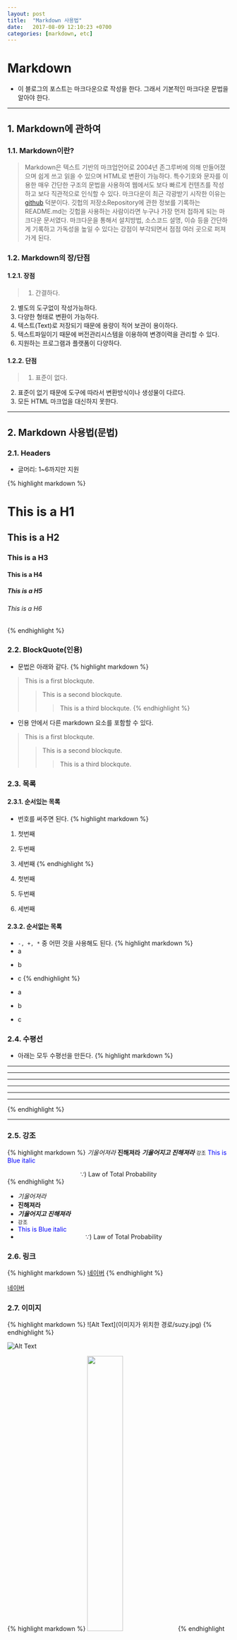 ```yaml
---
layout: post
title:  "Markdown 사용법"
date:   2017-08-09 12:10:23 +0700
categories: [markdown, etc]
---
```


# Markdown
- 이 블로그의 포스트는 마크다운으로 작성을 한다. 그래서 기본적인 마크다운 문법을 알아야 한다.

---
## 1. Markdown에 관하여

### 1.1. Markdown이란?
> Markdown은 텍스트 기반의 마크업언어로 2004년 존그루버에 의해 만들어졌으며 쉽게 쓰고 읽을 수 있으며 HTML로 변환이 가능하다. 특수기호와 문자를 이용한 매우 간단한 구조의 문법을 사용하여 웹에서도 보다 빠르게 컨텐츠를 작성하고 보다 직관적으로 인식할 수 있다. 마크다운이 최근 각광받기 시작한 이유는 [github](https://github.com) 덕분이다. 깃헙의 저장소Repository에 관한 정보를 기록하는 README.md는 깃헙을 사용하는 사람이라면 누구나 가장 먼저 접하게 되는 마크다운 문서였다. 마크다운을 통해서 설치방법, 소스코드 설명, 이슈 등을 간단하게 기록하고 가독성을 높일 수 있다는 강점이 부각되면서 점점 여러 곳으로 퍼져가게 된다.

### 1.2. Markdown의 장/단점

#### 1.2.1. 장점
>1. 간결하다.
2. 별도의 도구없이 작성가능하다.
3. 다양한 형태로 변환이 가능하다.
3. 텍스트(Text)로 저장되기 때문에 용량이 적어 보관이 용이하다.
4. 텍스트파일이기 때문에 버전관리시스템을 이용하여 변경이력을 관리할 수 있다.
5. 지원하는 프로그램과 플랫폼이 다양하다.

#### 1.2.2. 단점
>1. 표준이 없다.
2. 표준이 없기 때문에 도구에 따라서 변환방식이나 생성물이 다르다.
3. 모든 HTML 마크업을 대신하지 못한다.

---

## 2. Markdown 사용법(문법)

### 2.1. Headers
- 글머리: 1~6까지만 지원

{% highlight markdown %}
# This is a H1
## This is a H2
### This is a H3
#### This is a H4
##### This is a H5
###### This is a H6
{% endhighlight %}

### 2.2. BlockQuote(인용)
- 문법은 아래와 같다.
{% highlight markdown %}
>This is a first blockqute.
>>This is a second blockqute.
>>>This is a third blockqute.
{% endhighlight %}
- 인용 안에서 다른 markdown 요소를 포함할 수 있다.
>This is a first blockqute.
>>This is a second blockqute.
>>>This is a third blockqute.

### 2.3. 목록
#### 2.3.1. 순서있는 목록
- 번호를 써주면 된다.
{% highlight markdown %}
1. 첫번째
2. 두번째
3. 세번째
{% endhighlight %}

1. 첫번째
2. 두번째
3. 세번째


#### 2.3.2. 순서없는 목록
- `-, +, *` 중 어떤 것을 사용해도 된다.
{% highlight markdown %}
- a
+ b
* c
{% endhighlight %}

- a
+ b
* c


### 2.4. 수평선
- 아래는 모두 수평선을 만든다.
{% highlight markdown %}
* * *
***
*****
- - -
---
-------------------
{% endhighlight %}

---

### 2.5. 강조
{% highlight markdown %}
*기울어져라*
**진해져라**
***기울어지고 진해져라***
`강조`
<span style="color:blue">This is Blue italic</span>
<center>∵) Law of Total Probability</center>
{% endhighlight %}

- *기울어져라*
- **진해져라**
- ***기울어지고 진해져라***
- `강조`
- <span style="color:blue">This is Blue italic</span>
- <center>∵) Law of Total Probability</center>

### 2.6. 링크
{% highlight markdown %}
[네이버](http://naver.com)
{% endhighlight %}

[네이버](http://naver.com)

### 2.7. 이미지
{% highlight markdown %}
![Alt Text](이미지가 위치한 경로/suzy.jpg)
{% endhighlight %}

![Alt Text](https://raw.githubusercontent.com/namyoungkim/namyoungkim.github.io/master/static/img/_posts/suzy.jpg)

{% highlight markdown %}
<img src="https://upload.wikimedia.org/wikipedia/commons/0/0f/Tangent_to_a_curve.svg" style="width:40%; margin: 0 auto 0 auto;" >
{% endhighlight %}

<img src="https://upload.wikimedia.org/wikipedia/commons/0/0f/Tangent_to_a_curve.svg" style="width:40%; margin: 0 auto 0 auto;" >


### 2.8. 표
{% highlight markdown %}
| 항목 1 | 항목 2 | 항목 3 | 항목 4 |
| ---
| 내용 11 | 내용 12 | 내용 13 | 내용 14 |
| 내용 21 | 내용 22 | 내용 23 | 내용 24 |
{% endhighlight %}
| 항목 1 | 항목 2 | 항목 3 | 항목 4 |
| ---
| 내용 11 | 내용 12 | 내용 13 | 내용 14 |
| 내용 21 | 내용 22 | 내용 23 | 내용 24 |

{% highlight markdown %}
| 왼쪽 정렬 | 가운데 정렬 | 오른쪽 정렬 |
| :--- | :---: | ---: |
| 내용 11 | 내용 12 | 내용 13 |
| 내용 21 | 내용 22 | 내용 23 |
{% endhighlight %}
| 왼쪽 정렬 | 가운데 정렬 | 오른쪽 정렬 |
| :--- | :---: | ---: |
| 내용 11 | 내용 12 | 내용 13 |
| 내용 21 | 내용 22 | 내용 23 |

{% highlight markdown %}
| | 둘째 = Boy | 둘째 = Girl |
| :---: | :---: | :---: |
| 첫째 = Boy | BB | BG |
| <s>첫째 = Girl</s> | <s>GB</s> | <s>GG</s> |
{% endhighlight %}
| | 둘째 = Boy | 둘째 = Girl |
| :---: | :---: | :---: |
| 첫째 = Boy | BB | BG |
| <s>첫째 = Girl</s> | <s>GB</s> | <s>GG</s> |

---

### 마치며
- 기본적인 Markdown 문법을 알아 보았다. 마크다운을 이용하여 문서를 작성할 때 도움이 되길 바라며, 필요하다면 추가 문법에 대해 작성할 예정이다.
